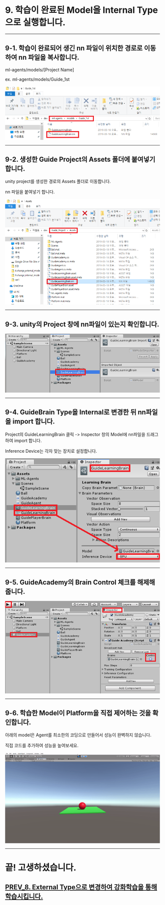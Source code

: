 # 9. 학습이 완료된 Model을 Internal Type으로 실행합니다.
- - -

## 9-1. 학습이 완료되어 생긴 nn 파일이 위치한 경로로 이동하여 nn 파일을 복사합니다.

ml-agents/models/[Project Name]

ex. ml-agents/models/Guide_1st

![Alt text](/unity_ml_agents_tutorial/9.change_internal_mode/1.find_nn_file.png)
- - -

## 9-2. 생성한 Guide Project의 Assets 폴더에 붙여넣기 합니다.

unity project를 생성한 경로의 Assets 폴더로 이동합니다.

nn 파일을 붙여넣기 합니다.

![Alt text](/unity_ml_agents_tutorial/9.change_internal_mode/2.move_nn_file.png)
- - -

## 9-3. unity의 Project 창에 nn파일이 있는지 확인합니다.

![Alt text](/unity_ml_agents_tutorial/9.change_internal_mode/3.confirm_nn_file.png)
- - -

## 9-4. GuideBrain Type을 Internal로 변경한 뒤 nn파일을 import 합니다.

Project의 GuideLearningBrain 클릭 -> Inspector 창의 Model에 nn파일을 드래그하여 import 합니다.  

Inference Device는 각자 맞는 장치로 설정합니다.

![Alt text](/unity_ml_agents_tutorial/9.change_internal_mode/4.import_nn_file.png)
- - -

## 9-5. GuideAcademy의 Brain Control 체크를 해제해줍니다.

![Alt text](/unity_ml_agents_tutorial/9.change_internal_mode/5.noncontrol.png)
- - -

## 9-6. 학습한 Model이 Platform을 직접 제어하는 것을 확인합니다.

아래의 model은 Agent를 최소한의 코딩으로 만들어서 성능이 완벽하지 않습니다.

직접 코드를 추가하여 성능을 높여보세요.

![Alt text](/unity_ml_agents_tutorial/9.change_internal_mode/6.internal_mode.gif)
- - -

# 끝! 고생하셨습니다.

## [PREV_8. External Type으로 변경하여 강화학습을 통해 학습시킵니다.](https://github.com/hyunho1027/Unity_ML_Agents_Tutorial/tree/master/unity_ml_agents_tutorial/8.change_external_mode)
